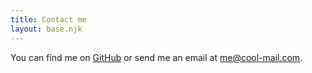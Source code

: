 ```yaml
---
title: Contact me
layout: base.njk
---
```


You can find me on [GitHub](https://github.com/nathonius) or send me an email at me@cool-mail.com.
